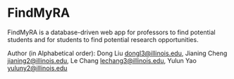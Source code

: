 # FindMyRA
FindMyRA is a database-driven web app for professors to find potential students and for students to find potential research opportunities.

Author (in Alphabetical order): Dong Liu <dongl3@illinois.edu>,
        Jianing Cheng <jianing2@illinois.edu>, 
        Le Chang <lechang3@illinois.edu>,
        Yulun Yao <yuluny2@illinois.edu>
